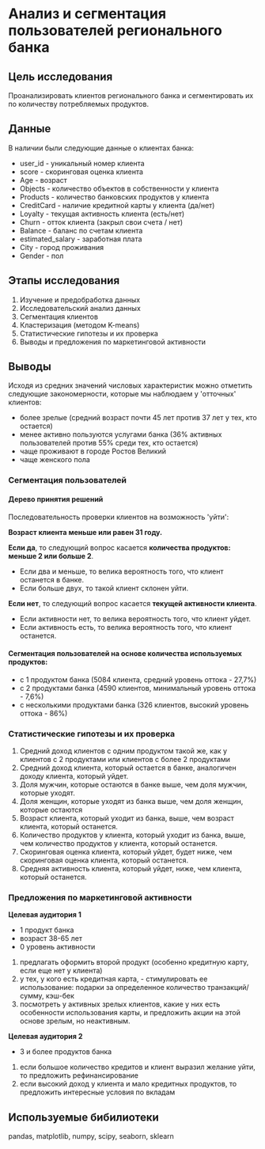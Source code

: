 # Анализ и сегментация пользователей регионального банка 

## Цель исследования
Проанализировать клиентов регионального банка и сегментировать их по количеству потребляемых продуктов.

## Данные
В наличии были следующие данные о клиентах банка:
* user_id - уникальный номер клиента
* score - скоринговая оценка клиента
* Age - возраст
* Objects - количество объектов в собственности у клиента
* Products - количество банковских продуктов у клиента
* CreditCard - наличие кредитной карты у клиента (да/нет)
* Loyalty - текущая активность клиента (есть/нет)
* Churn - отток клиента (закрыл свои счета / нет)
* Balance - баланс по счетам клиента
* estimated_salary - заработная плата
* City - город проживания
* Gender - пол

## Этапы исследования
1. Изучение и предобработка данных
2. Исследовательский анализ данных
3. Сегментация клиентов
4. Кластеризация (методом K-means)
5. Статистические гипотезы и их проверка
6. Выводы и предложения по маркетинговой активности

## Выводы

Исходя из средних значений числовых характеристик можно отметить следующие закономерности, которые мы наблюдаем у 'отточных' клиентов:
- более зрелые (средний возраст почти 45 лет против 37 лет у тех, кто остается)
- менее активно пользуются услугами банка (36% активных пользователей против 55% среди тех, кто остается)
- чаще проживают в городе Ростов Великий
- чаще женского пола

### Сегментация пользователей

#### Дерево принятия решений

Последовательность проверки клиентов на возможность 'уйти':

**Возраст клиента меньше или равен 31 году.**

**Если да**, то следующий вопрос касается **количества продуктов: меньше 2 или больше 2**.
- Если два и меньше, то велика вероятность того, что клиент останется в банке.
- Если больше двух, то такой клиент склонен уйти.

**Если нет**, то следующий вопрос касается **текущей активности клиента**.
- Если активности нет, то велика вероятность того, что клиент уйдет.
- Если активность есть, то велика вероятность того, что клиент останется.

#### Сегментация пользователей на основе количества используемых продуктов:
- c 1 продуктом банка (5084 клиента, средний уровень оттока - 27,7%) 
- c 2 продуктами банка (4590 клиентов, минимальный уровень оттока - 7,6%) 
- с несколькими продуктами банка (326 клиентов, высокий уровень оттока - 86%) 

### Статистические гипотезы и их проверка
1. Средний доход клиентов с одним продуктом такой же, как у клиентов с 2 продуктами или клиентов с более 2 продуктами
2. Средний доход клиента, который остается в банке, аналогичен доходу клиента, который уйдет.
3. Доля мужчин, которые остаются в банке выше, чем доля мужчин, которые уходят.<br>
4. Доля женщин, которые уходят из банка выше, чем доля женщин, которые остаются<br>
5. Возраст клиента, который уходит из банка, выше, чем возраст клиента, который останется.
6. Количество продуктов у клиента, который уходит из банка, выше, чем количество продуктов у клиента, который останется.<br>
7. Cкоринговая оценка клиента, который уйдет, будет ниже, чем скоринговая оценка клиента, который останется.
8. Cредняя активность клиента, который уйдет, ниже, чем клиента, который останется.<br>

### Предложения по маркетинговой активности

**Целевая аудитория 1**<br>
- 1 продукт банка
- возраст 38-65 лет
- 0 уровень активности

1) предлагать оформить второй продукт (особенно кредитную карту, если еще нет у клиента)
2) у тех, у кого есть кредитная карта, - стимулировать ее использование: подарки за определенное количество транзакций/сумму, кэш-бек
3) посмотреть у активных зрелых клиентов, какие у них есть особенности использования карты, и предложить акции на этой основе зрелым, но неактивным.

**Целевая аудитория 2**<br>
- 3 и более продуктов банка

1) если большое количество кредитов и клиент выразил желание уйти, то предложить рефинансирование
2) если высокий доход у клиента и мало кредитных продуктов, то предложить интересные условия по вкладам

## Используемые бибилиотеки
pandas, matplotlib, numpy, scipy, seaborn, sklearn
